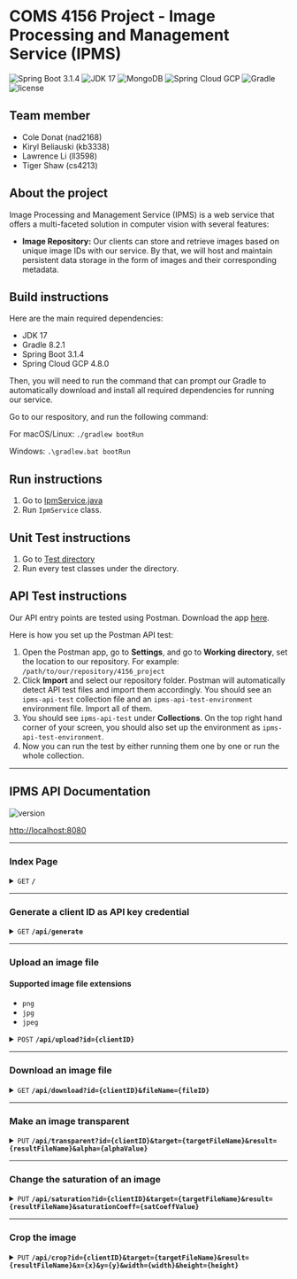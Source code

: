 # COMS 4156 Project - Image Processing and Management Service (IPMS)

![Spring Boot 3.1.4](https://img.shields.io/badge/Spring%20Boot-3.1.4-brightgreen.svg)
![JDK 17](https://img.shields.io/badge/JDK-17-brightgreen.svg)
![MongoDB](https://img.shields.io/badge/MongoDB-6.0.10-darkgreen.svg)
![Spring Cloud GCP](https://img.shields.io/badge/SpringCloudGCP-4.8.0-brightgreen.svg)
![Gradle](https://img.shields.io/badge/Gradle-8.2.1-yellowgreen.svg)
![license](https://img.shields.io/badge/license-Apache--2.0-blue.svg)

## Team member
- Cole Donat (nad2168)
- Kiryl Beliauski (kb3338)
- Lawrence Li (ll3598)
- Tiger Shaw (cs4213)

## About the project

Image Processing and Management Service (IPMS) is a web service that 
offers a multi-faceted solution in computer vision with several features:

- **Image Repository:** Our clients can store and retrieve images based on unique 
image IDs with our service. By that, we will host and maintain persistent data 
storage in the form of images and their corresponding metadata. 

## Build instructions

Here are the main required dependencies:
- JDK 17
- Gradle 8.2.1
- Spring Boot 3.1.4
- Spring Cloud GCP 4.8.0

Then, you will need to run the command that can prompt our Gradle 
to automatically download and install all required dependencies 
for running our service. 

Go to our respository, and run the following command:

For macOS/Linux:
`./gradlew bootRun`

Windows:
`.\gradlew.bat bootRun`

## Run instructions

1. Go to [IpmService.java](src/main/java/com/project/ipms/IpmService.java)
2. Run `IpmService` class.

## Unit Test instructions

1. Go to [Test directory](src/test/java/com/project/ipms)
2. Run every test classes under the directory.

## API Test instructions

Our API entry points are tested using Postman. Download the app [here](https://www.postman.com/downloads/).

Here is how you set up the Postman API test:
1. Open the Postman app, go to **Settings**, and go to **Working directory**, set the location to our repository.
For example: `/path/to/our/repository/4156_project`
2. Click **Import** and select our repository folder. Postman will automatically 
detect API test files and import them accordingly. You should see an `ipms-api-test` collection file and an 
`ipms-api-test-environment` environment file. Import all of them. 
3. You should see `ipms-api-test` under **Collections**. On the top right hand corner of your screen, you should
also set up the environment as `ipms-api-test-environment`.
4. Now you can run the test by either running them one by one or run the whole collection.

------------------------------------------------------------------------------------------
## IPMS API Documentation

![version](https://img.shields.io/badge/Version-0.0.1--SNAPSHOT-brightgreen.svg)

[http://localhost:8080](http://localhost:8080)

------------------------------------------------------------------------------------------

### Index Page

<details>
 <summary><code>GET</code> <code><b>/</b></code></summary>

#### Responses

> | http code | content-type | response           |
> |-----------|--------------|--------------------|
> | 200       | string       | `Welcome to IPMS!` |

</details>

------------------------------------------------------------------------------------------

### Generate a client ID as API key credential

<details>
 <summary><code>GET</code> <code><b>/api/generate</b></code></summary>

#### Responses

> | http code | content-type       | response                                                                                |
> |-----------|--------------------|-----------------------------------------------------------------------------------------|
> | 200       | `application/json` | `{"responseMessage": {Your unique client ID as API key credential}, "statusCode": 200}` |

</details>

------------------------------------------------------------------------------------------

### Upload an image file

#### Supported image file extensions

- `png`
- `jpg`
- `jpeg`

<details>
 <summary><code>POST</code> <code><b>/api/upload?id={clientID}</b></code></summary>

#### Parameters

> | name       | type     | data type           | description                                        |
> |------------|----------|---------------------|----------------------------------------------------|
> | `clientID` | required | string              | Your client ID credential                          |
> | file       | required | multipart/form-data | Uploaded image file contents via multipart request |

#### Responses

> | http code | content-type       | response                                                                                                                                     |
> |-----------|--------------------|----------------------------------------------------------------------------------------------------------------------------------------------|
> | 200       | `application/json` | `{"responseMessage": "File uploaded successfully", "statusCode": 200}`                                                                       |
> | 400       | `application/json` | `{"responseMessage": "File has no content or is null", "statusCode": 400}`                                                                   |
> | 400       | `application/json` | `{"responseMessage": "Filename is empty or null", "statusCode": 400}`                                                                        |
> | 400       | `application/json` | `{"responseMessage": "Current request is not a multipart request", "statusCode": 400}`                                                       |
> | 400       | `application/json` | `{"responseMessage": "Client ID is missing or null", "statusCode": 400}`                                                                     |
> | 400       | `application/json` | `{"responseMessage": "Filename is missing file extension", "statusCode": 400}`                                                               |
> | 400       | `application/json` | `{"responseMessage": "Filename cannot start with a dot '.'", "statusCode": 400}`                                                             |
> | 403       | `application/json` | `{"responseMessage": "Invalid Client ID", "statusCode": 403}`                                                                                |
> | 409       | `application/json` | `{"responseMessage": "Filename already exists", "statusCode": 409}`                                                                          |
> | 415       | `application/json` | `{"responseMessage": "Not a supported file type. Currently, we support the following image file types: jpg, jpeg, png.", "statusCode": 415}` |                                                     
> | 500       | `application/json` | `{"responseMessage": {Generic error messages from IOException}, "statusCode": 500}`                                                          |

</details>

------------------------------------------------------------------------------------------

### Download an image file

<details>
 <summary><code>GET</code> <code><b>/api/download?id={clientID}&fileName={fileID}</b></code></summary>

#### Parameters

> | name       | type     | data type | description                           |
> |------------|----------|-----------|---------------------------------------|
> | `clientID` | required | string    | Your client ID credential             |
> | `fileID`   | required | string    | The specified image file for download |

#### Responses

> | http code | content-type               | response                                                                                                                    |
> |-----------|----------------------------|-----------------------------------------------------------------------------------------------------------------------------|
> | 200       | `application/octet-stream` | Image file content download                                                                                                 |
> | 400       | `application/json`         | `{"responseMessage": "Filename is empty or null", "statusCode": 400}`                                                       |
> | 400       | `application/json`         | `{"responseMessage": "Client ID is missing or null", "statusCode": 400}`                                                    |
> | 403       | `application/json`         | `{"responseMessage": "Invalid Client ID", "statusCode": 403}`                                                               |
> | 404       | `application/json`         | `{"responseMessage": "File does not exist", "statusCode": 404}`                                                             |
> | 500       | `application/json`         | `{"responseMessage": "CRITICAL ERROR: File does not exist on GCP Bucket but exists in MongoDB records", "statusCode": 500}` |

</details>

------------------------------------------------------------------------------------------

### Make an image transparent

<details>
 <summary><code>PUT</code> <code><b>/api/transparent?id={clientID}&target={targetFileName}&result={resultFileName}&alpha={alphaValue}</b></code></summary>

#### Parameters

> | name             | type     | data type | description                                            |
> |------------------|----------|-----------|--------------------------------------------------------|
> | `clientID`       | required | string    | Your client ID credential                              |
> | `targetFileName` | required | string    | Image filename targeted for processing                 |
> | `resultFileName` | required | string    | Desired filename for the image result after processing |
> | `alphaValue`     | required | float     | Desired alpha value for transparency                   |

#### Responses

> | http code | content-type       | response                                                                                                                    |
> |-----------|--------------------|-----------------------------------------------------------------------------------------------------------------------------|
> | 200       | `application/json` | `{"responseMessage": "Operation success", "statusCode": 200}`                                                               |
> | 400       | `application/json` | `{"responseMessage": "Target filename or result filename is empty or null", "statusCode": 400}`                             |
> | 400       | `application/json` | `{"responseMessage": "Client ID is missing or null", "statusCode": 400}`                                                    |
> | 400       | `application/json` | `{"responseMessage": "Target file extension is different from result file extension", "statusCode": 400}`                   |
> | 400       | `application/json` | `{"responseMessage": "The alpha value should be in the range of 0 to 1", "statusCode": 400}`                                |
> | 403       | `application/json` | `{"responseMessage": "Invalid Client ID", "statusCode": 403}`                                                               |
> | 404       | `application/json` | `{"responseMessage": "Target file does not exist", "statusCode": 404}`                                                      |
> | 409       | `application/json` | `{"responseMessage": "Result filename already exists", "statusCode": 409}`                                                  |
> | 500       | `application/json` | `{"responseMessage": "CRITICAL ERROR: File does not exist on GCP Bucket but exists in MongoDB records", "statusCode": 500}` |
> | 500       | `application/json` | `{"responseMessage": {Generic error messages from IOException}, "statusCode": 500}`                                         |

</details>

------------------------------------------------------------------------------------------

### Change the saturation of an image

<details>
 <summary><code>PUT</code> <code><b>/api/saturation?id={clientID}&target={targetFileName}&result={resultFileName}&saturationCoeff={satCoeffValue}</b></code></summary>

#### Parameters

> | name             | type     | data type | description                                            |
> |------------------|----------|-----------|--------------------------------------------------------|
> | `clientID`       | required | string    | Your client ID credential                              |
> | `targetFileName` | required | string    | Image filename targeted for processing                 |
> | `resultFileName` | required | string    | Desired filename for the image result after processing |
> | `satCoValue`     | required | float     | Desired value to multiply saturation by (0-255)        |

#### Responses

> | http code | content-type       | response                                                                                                                    |
> |-----------|--------------------|-----------------------------------------------------------------------------------------------------------------------------|
> | 200       | `application/json` | `{"responseMessage": "Operation success", "statusCode": 200}`                                                               |
> | 400       | `application/json` | `{"responseMessage": "Target filename or result filename is empty or null", "statusCode": 400}`                             |
> | 400       | `application/json` | `{"responseMessage": "Client ID is missing or null", "statusCode": 400}`                                                    |
> | 400       | `application/json` | `{"responseMessage": "Target file extension is different from result file extension", "statusCode": 400}`                   |
> | 400       | `application/json` | `{"responseMessage": "The saturation coefficient should be in the range of 0 to 255", "statusCode": 400}`                                |
> | 403       | `application/json` | `{"responseMessage": "Invalid Client ID", "statusCode": 403}`                                                               |
> | 404       | `application/json` | `{"responseMessage": "Target file does not exist", "statusCode": 404}`                                                      |
> | 409       | `application/json` | `{"responseMessage": "Result filename already exists", "statusCode": 409}`                                                  |
> | 500       | `application/json` | `{"responseMessage": "CRITICAL ERROR: File does not exist on GCP Bucket but exists in MongoDB records", "statusCode": 500}` |
> | 500       | `application/json` | `{"responseMessage": {Generic error messages from IOException}, "statusCode": 500}`                                         |

</details>

------------------------------------------------------------------------------------------

### Crop the image

<details>
 <summary><code>PUT</code> <code><b>/api/crop?id={clientID}&target={targetFileName}&result={resultFileName}&x={x}&y={y}&width={width}&height={height}</b></code></summary>

#### Parameters

> | name             | type     | data type | description                                            |
> |------------------|----------|-----------|--------------------------------------------------------|
> | `clientID`       | required | string    | Your client ID credential                              |
> | `targetFileName` | required | string    | Image filename targeted for processing                 |
> | `resultFileName` | required | string    | Desired filename for the image result after processing |
> | `x`              | required | int       | Upper left corner x value                              |
> | `y`              | required | int       | Upper left corner y value                              |
> | `width`          | required | int       | Width of the cropped region                            |
> | `height`         | required | int       | Height of the cropped region                           |

#### Responses

> | http code | content-type       | response                                                                                                                    |
> |-----------|--------------------|-----------------------------------------------------------------------------------------------------------------------------|
> | 200       | `application/json` | `{"responseMessage": "Operation success", "statusCode": 200}`                                                               |
> | 400       | `application/json` | `{"responseMessage": "Target filename or result filename is empty or null", "statusCode": 400}`                             |
> | 400       | `application/json` | `{"responseMessage": "Client ID is missing or null", "statusCode": 400}`                                                    |
> | 400       | `application/json` | `{"responseMessage": "Target file extension is different from result file extension", "statusCode": 400}`                   |
> | 400       | `application/json` | `{"responseMessage": "The x value should be in the range of 0 to the width of the target image", "statusCode": 400}`  |
> | 400       | `application/json` | `{"responseMessage": "The y value should be in the range of 0 to the height of the target image", "statusCode": 400}`    |
> | 400       | `application/json` | `{"responseMessage": "The width value should be from 0 to (target image's width - x)", "statusCode": 400}`                            |
> | 400       | `application/json` | `{"responseMessage": "The height value should be from 0 to (target image's height - y)", "statusCode": 400}`   |
> | 403       | `application/json` | `{"responseMessage": "Invalid Client ID", "statusCode": 403}`                                                               |
> | 404       | `application/json` | `{"responseMessage": "Target file does not exist", "statusCode": 404}`                                                      |
> | 409       | `application/json` | `{"responseMessage": "Result filename already exists", "statusCode": 409}`                                                  |
> | 500       | `application/json` | `{"responseMessage": "CRITICAL ERROR: File does not exist on GCP Bucket but exists in MongoDB records", "statusCode": 500}` |
> | 500       | `application/json` | `{"responseMessage": {Generic error messages from IOException}, "statusCode": 500}`                                         |

</details>






